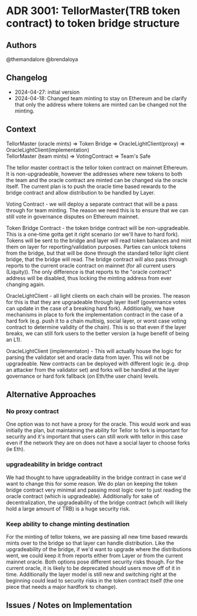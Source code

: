 # ADR 3001: TellorMaster(TRB token contract) to token bridge structure

## Authors

@themandalore @brendaloya

## Changelog

- 2024-04-27: initial version
- 2024-04-18: Changed team minting to stay on Ethereum and be clarify that only the address where tokens are minted can be changed not the minting.

## Context

TellorMaster (oracle mints) => Token Bridge => OracleLightClient(proxy) => OracleLightClient(implementation)
<br>
TellorMaster (team mints) => VotingContract => Team's Safe


The tellor master contract is the tellor token contract on mainnet Ethereum.  It is non-upgradeable, however the addresses where new tokens to both the team and the oracle contract are minted can be changed via the oracle itself.  The current plan is to push the oracle time based rewards to the bridge contract and allow distribution to be handled by Layer. 

Voting Contract - we will deploy a separate contract that will be a pass through for team minting.  The reason we need this is to ensure that we can still vote in governance disputes on Ethereum mainnet. 

Token Bridge Contract - the token bridge contract will be non-upgradeable.  This is a one-time gotta get it right scenario (or we'll have to hard fork).  Tokens will be sent to the bridge and layer will read token balances and mint them on layer for reporting/validation purposes.  Parties can unlock tokens from the bridge, but that will be done through the standard tellor light client bridge, that the bridge will read.  The bridge contract will also pass through reports to the current oracle contract on mainnet (for all current users (Liquity)).  The only difference is that reports to the "oracle contract" address will be disabled, thus locking the minting address from ever changing again.  

OracleLightClient - all light clients on each chain will be proxies. The reason for this is that they are upgradeable through layer itself (governance votes can update in the case of a breaking hard fork).  Additionally, we have mechanisms in place to fork the implementation contract in the case of a hard fork (e.g. push it to a chain multisig, social layer, or worst case voting contract to determine validity of the chain).  This is so that even if the layer breaks, we can still fork users to the better version (a huge benefit of being an L1). 

OracleLightClient (implementaton) - This will actually house the logic for parsing the validator set and oracle data from layer.  This will not be upgradeable.  New contracts can be deployed with different logic (e.g. drop an attacker from the validator set) and forks will be handled at the layer governance or hard fork fallback (on Eth/the user chain) levels.  

## Alternative Approaches

### No proxy contract

One option was to not have a proxy for the oracle.  This would work and was initially the plan, but maintaining the ability for Tellor to fork is important for security and it's important that users can still work with tellor in this case even if the network they are on does not have a social layer to choose forks (ie Eth).

### upgradeability in bridge contract

We had thought to have upgradeability in the bridge contract in case we'd want to change this for some reason.  We do plan on keeping the token bridge contract very minimal and passing most logic over to just reading the oracle contract (which is upgradeable).  Additionally for sake of decentralization, the upgradeability of the bridge contract (whcih will likely hold a large amount of TRB) is a huge security risk.  

### Keep ability to change minting destination

For the minting of tellor tokens, we are passing all new time based rewards mints over to the bridge so that layer can handle distribution.  Like the upgradeability of the bridge, if we'd want to upgrade where the distributions went, we could keep it from reports either from Layer or from the current mainnet oracle.  Both options pose different security risks though.  For the current oracle, it is likely to be deprecated should users move off of it in time.  Additionally the layer model is still new and switching right at the beginning could lead to security risks in the token contract itself (the one piece that needs a major hardfork to change). 

## Issues / Notes on Implementation

